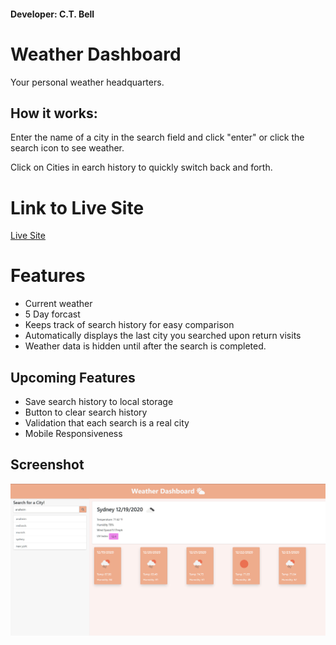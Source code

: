 #### Developer: C.T. Bell

# Weather Dashboard

Your personal weather headquarters.

## How it works:

Enter the name of a city in the search field and click "enter" or click the search icon to see weather.

Click on Cities in earch history to quickly switch back and forth.

# Link to Live Site

[Live Site](https://charlestbell.github.io/Weather-Dashboard/)

# Features

- Current weather
- 5 Day forcast
- Keeps track of search history for easy comparison
- Automatically displays the last city you searched upon return visits
- Weather data is hidden until after the search is completed.

## Upcoming Features

- Save search history to local storage
- Button to clear search history
- Validation that each search is a real city
- Mobile Responsiveness

## Screenshot

![Screenshot](Assets/weatherDashboard.jpg "Screenshot")
